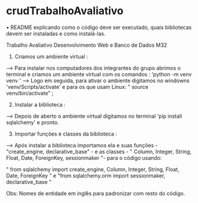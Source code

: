 # crudTrabalhoAvaliativo

• README explicando como o código deve ser executado, quais bibliotecas devem ser
instaladas e como instalá-las.

Trabalho Avaliativo Desenvolvimento Web e Banco de Dados M32

1. Criamos um ambiente virtual :

--> Para instalar nos computadores dos integrantes do grupo abrimos o terminal e criamos um ambiente virtual com os comandos : 'python -m venv venv ' 
--> Logo em seguida, para ativar o ambiente digitamos no windowns 'venv/Scripts/activate' e para os que usam Linux: " source venv/bin/activate" ;

2. Instalar a biblioteca :

--> Depois de aberto o ambiente virtual digitamos no terminal 'pip install sqlalchemy' e pronto.

3. Importar funções e classes da biblioteca :

--> Após  instalar a biblioteca importamos ela e suas funções - "create_engine,  declarative_base" - e as classes - " Column, Integer, String, Float, Date, ForeignKey, sessionmaker "- para o código usando: 

" from sqlalchemy import create_engine, Column, Integer, String, Float, Date, ForeignKey " e 
"from sqlalchemy.orm import sessionmaker, declarative_base "



Obs: Nomes de entidade em inglês para padronizar com resto do código.

